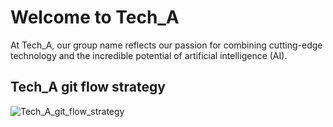 # Welcome to Tech_A

At Tech_A, our group name reflects our passion for combining cutting-edge technology and the incredible potential of artificial intelligence (AI). 


## Tech_A git flow strategy
<!-- <img align="center" width=800 src="https://git.clp.kr/anbschool/2nd/tech-a/-/raw/main/Tech_A_git_flow_strategy.png?ref_type=heads"/> -->
![Tech_A_git_flow_strategy](/uploads/833ad4a968aafccc210d6db770f477ac/Tech_A_git_flow_strategy.png)